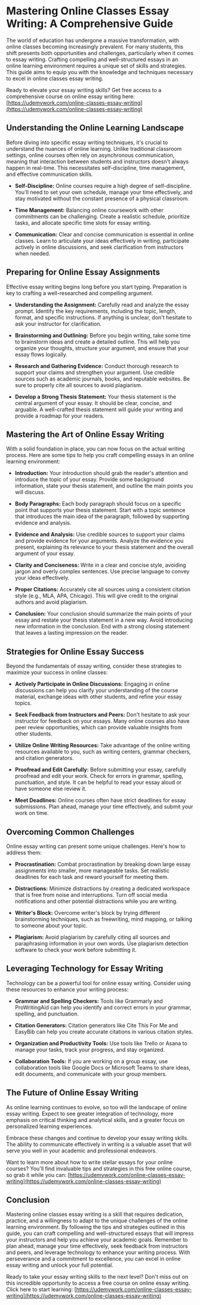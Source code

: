 # Mastering Online Classes Essay Writing: A Comprehensive Guide

The world of education has undergone a massive transformation, with online classes becoming increasingly prevalent. For many students, this shift presents both opportunities and challenges, particularly when it comes to essay writing. Crafting compelling and well-structured essays in an online learning environment requires a unique set of skills and strategies. This guide aims to equip you with the knowledge and techniques necessary to excel in online classes essay writing.

Ready to elevate your essay writing skills? Get free access to a comprehensive course on online essay writing here: [https://udemywork.com/online-classes-essay-writing](https://udemywork.com/online-classes-essay-writing)

## Understanding the Online Learning Landscape

Before diving into specific essay writing techniques, it's crucial to understand the nuances of online learning. Unlike traditional classroom settings, online courses often rely on asynchronous communication, meaning that interaction between students and instructors doesn't always happen in real-time. This necessitates self-discipline, time management, and effective communication skills.

*   **Self-Discipline:** Online courses require a high degree of self-discipline. You'll need to set your own schedule, manage your time effectively, and stay motivated without the constant presence of a physical classroom.

*   **Time Management:** Balancing online coursework with other commitments can be challenging. Create a realistic schedule, prioritize tasks, and allocate specific time slots for essay writing.

*   **Communication:** Clear and concise communication is essential in online classes. Learn to articulate your ideas effectively in writing, participate actively in online discussions, and seek clarification from instructors when needed.

## Preparing for Online Essay Assignments

Effective essay writing begins long before you start typing. Preparation is key to crafting a well-researched and compelling argument.

*   **Understanding the Assignment:** Carefully read and analyze the essay prompt. Identify the key requirements, including the topic, length, format, and specific instructions. If anything is unclear, don't hesitate to ask your instructor for clarification.

*   **Brainstorming and Outlining:** Before you begin writing, take some time to brainstorm ideas and create a detailed outline. This will help you organize your thoughts, structure your argument, and ensure that your essay flows logically.

*   **Research and Gathering Evidence:** Conduct thorough research to support your claims and strengthen your argument. Use credible sources such as academic journals, books, and reputable websites. Be sure to properly cite all sources to avoid plagiarism.

*   **Develop a Strong Thesis Statement:** Your thesis statement is the central argument of your essay. It should be clear, concise, and arguable. A well-crafted thesis statement will guide your writing and provide a roadmap for your readers.

## Mastering the Art of Online Essay Writing

With a solid foundation in place, you can now focus on the actual writing process. Here are some tips to help you craft compelling essays in an online learning environment:

*   **Introduction:** Your introduction should grab the reader's attention and introduce the topic of your essay. Provide some background information, state your thesis statement, and outline the main points you will discuss.

*   **Body Paragraphs:** Each body paragraph should focus on a specific point that supports your thesis statement. Start with a topic sentence that introduces the main idea of the paragraph, followed by supporting evidence and analysis.

*   **Evidence and Analysis:** Use credible sources to support your claims and provide evidence for your arguments. Analyze the evidence you present, explaining its relevance to your thesis statement and the overall argument of your essay.

*   **Clarity and Conciseness:** Write in a clear and concise style, avoiding jargon and overly complex sentences. Use precise language to convey your ideas effectively.

*   **Proper Citations:** Accurately cite all sources using a consistent citation style (e.g., MLA, APA, Chicago). This will give credit to the original authors and avoid plagiarism.

*   **Conclusion:** Your conclusion should summarize the main points of your essay and restate your thesis statement in a new way. Avoid introducing new information in the conclusion. End with a strong closing statement that leaves a lasting impression on the reader.

## Strategies for Online Essay Success

Beyond the fundamentals of essay writing, consider these strategies to maximize your success in online classes:

*   **Actively Participate in Online Discussions:** Engaging in online discussions can help you clarify your understanding of the course material, exchange ideas with other students, and refine your essay topics.

*   **Seek Feedback from Instructors and Peers:** Don't hesitate to ask your instructor for feedback on your essays. Many online courses also have peer review opportunities, which can provide valuable insights from other students.

*   **Utilize Online Writing Resources:** Take advantage of the online writing resources available to you, such as writing centers, grammar checkers, and citation generators.

*   **Proofread and Edit Carefully:** Before submitting your essay, carefully proofread and edit your work. Check for errors in grammar, spelling, punctuation, and style. It can be helpful to read your essay aloud or have someone else review it.

*   **Meet Deadlines:** Online courses often have strict deadlines for essay submissions. Plan ahead, manage your time effectively, and submit your work on time.

## Overcoming Common Challenges

Online essay writing can present some unique challenges. Here's how to address them:

*   **Procrastination:** Combat procrastination by breaking down large essay assignments into smaller, more manageable tasks. Set realistic deadlines for each task and reward yourself for meeting them.

*   **Distractions:** Minimize distractions by creating a dedicated workspace that is free from noise and interruptions. Turn off social media notifications and other potential distractions while you are writing.

*   **Writer's Block:** Overcome writer's block by trying different brainstorming techniques, such as freewriting, mind mapping, or talking to someone about your topic.

*   **Plagiarism:** Avoid plagiarism by carefully citing all sources and paraphrasing information in your own words. Use plagiarism detection software to check your work before submitting it.

## Leveraging Technology for Essay Writing

Technology can be a powerful tool for online essay writing. Consider using these resources to enhance your writing process:

*   **Grammar and Spelling Checkers:** Tools like Grammarly and ProWritingAid can help you identify and correct errors in your grammar, spelling, and punctuation.

*   **Citation Generators:** Citation generators like Cite This For Me and EasyBib can help you create accurate citations in various citation styles.

*   **Organization and Productivity Tools:** Use tools like Trello or Asana to manage your tasks, track your progress, and stay organized.

*   **Collaboration Tools:** If you are working on a group essay, use collaboration tools like Google Docs or Microsoft Teams to share ideas, edit documents, and communicate with your group members.

## The Future of Online Essay Writing

As online learning continues to evolve, so too will the landscape of online essay writing. Expect to see greater integration of technology, more emphasis on critical thinking and analytical skills, and a greater focus on personalized learning experiences.

Embrace these changes and continue to develop your essay writing skills. The ability to communicate effectively in writing is a valuable asset that will serve you well in your academic and professional endeavors.

Want to learn more about how to write stellar essays for your online courses? You'll find invaluable tips and strategies in this free online course, so grab it while you can: [https://udemywork.com/online-classes-essay-writing](https://udemywork.com/online-classes-essay-writing)

## Conclusion

Mastering online classes essay writing is a skill that requires dedication, practice, and a willingness to adapt to the unique challenges of the online learning environment. By following the tips and strategies outlined in this guide, you can craft compelling and well-structured essays that will impress your instructors and help you achieve your academic goals. Remember to plan ahead, manage your time effectively, seek feedback from instructors and peers, and leverage technology to enhance your writing process. With perseverance and a commitment to excellence, you can excel in online essay writing and unlock your full potential.

Ready to take your essay writing skills to the next level? Don't miss out on this incredible opportunity to access a free course on online essay writing. Click here to start learning: [https://udemywork.com/online-classes-essay-writing](https://udemywork.com/online-classes-essay-writing)
